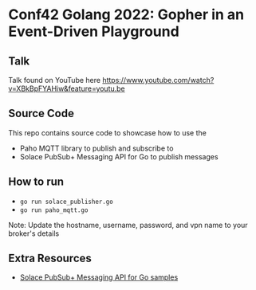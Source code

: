 # Conf42 Golang 2022: Gopher in an Event-Driven Playground

## Talk

Talk found on YouTube here https://www.youtube.com/watch?v=XBkBpFYAHiw&feature=youtu.be

## Source Code

This repo contains source code to showcase how to use the 
- Paho MQTT library to publish and subscribe to 
- Solace PubSub+ Messaging API for Go to publish messages 

## How to run
- `go run solace_publisher.go`
- `go run paho_mqtt.go`

Note: Update the hostname, username, password, and vpn name to your broker's details


## Extra Resources
- [Solace PubSub+ Messaging API for Go samples](https://github.com/SolaceSamples/solace-samples-go)

